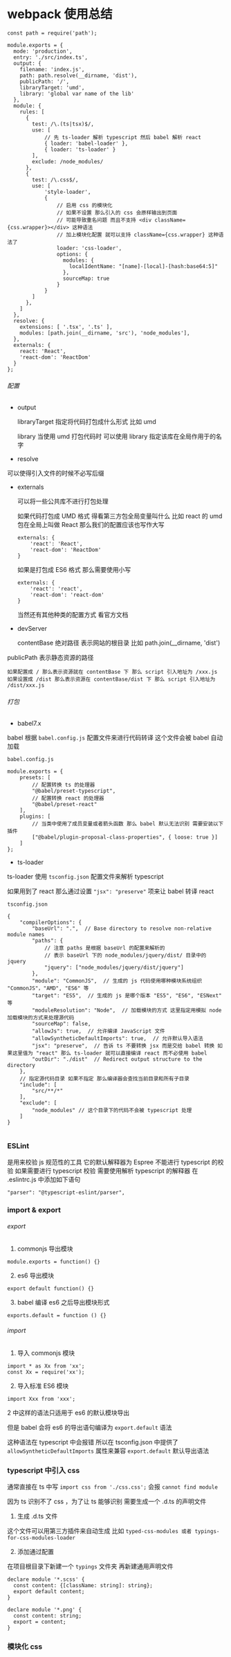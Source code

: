 # webpack 使用总结

```
const path = require('path');

module.exports = {
  mode: 'production',
  entry: './src/index.ts',
  output: {
    filename: 'index.js',
    path: path.resolve(__dirname, 'dist'),
    publicPath: '/',
    libraryTarget: 'umd',
    library: 'global var name of the lib'
  },
  module: {
    rules: [
      {
        test: /\.(ts|tsx)$/,
        use: [
            // 先 ts-loader 解析 typescript 然后 babel 解析 react
            { loader: 'babel-loader' },
            { loader: 'ts-loader' }
        ],
        exclude: /node_modules/
      },
      {
        test: /\.css$/,
        use: [
            'style-loader',
            {
                // 启用 css 的模块化
                // 如果不设置 那么引入的 css 会原样输出到页面
                // 可能导致重名问题 而且不支持 <div className={css.wrapper}></div> 这种语法
                // 加上模块化配置 就可以支持 className={css.wrapper} 这种语法了
                loader: 'css-loader',
                options: {
                  modules: {
                    localIdentName: "[name]-[local]-[hash:base64:5]"
                  },
                  sourceMap: true
                }
            }
        ]
      },
    ]
  },
  resolve: {
    extensions: [ '.tsx', '.ts' ],
    modules: [path.join(__dirname, 'src'), 'node_modules'],
  },
  externals: {
    react: 'React',
    'react-dom': 'ReactDom'
  }
};
```

###### 配置

* output

    libraryTarget 指定将代码打包成什么形式 比如 umd

    library 当使用 umd 打包代码时 可以使用 library 指定该库在全局作用于的名字

* resolve

可以使得引入文件的时候不必写后缀

* externals

    可以将一些公共库不进行打包处理

    如果代码打包成 UMD 格式 得看第三方包全局变量叫什么
    比如 react 的 umd 包在全局上叫做 React 那么我们的配置应该也写作大写

    ```
    externals: {
        'react': 'React',
        'react-dom': 'ReactDom'
    }
    ```

    如果是打包成 ES6 格式 那么需要使用小写

    ```
    externals: {
        'react': 'react',
        'react-dom': 'react-dom'
    }
    ```

    当然还有其他种类的配置方式 看官方文档

* devServer

    contentBase 绝对路径 表示网站的根目录 比如 path.join(__dirname, 'dist')

publicPath 表示静态资源的路径

    如果配置成 / 那么表示资源就在 contentBase 下 那么 script 引入地址为 /xxx.js
    如果设置成 /dist 那么表示资源在 contentBase/dist 下 那么 script 引入地址为 /dist/xxx.js

###### 打包

* babel7.x

babel 根据 `babel.config.js` 配置文件来进行代码转译 这个文件会被 babel 自动加载

```
babel.config.js

module.exports = {
    presets: [
        // 配置转换 ts 的处理器
        "@babel/preset-typescript",
        // 配置转换 react 的处理器
        "@babel/preset-react"
    ],
    plugins: [
        // 当类中使用了成员变量或者箭头函数 那么 babel 默认无法识别 需要安装以下插件
        ["@babel/plugin-proposal-class-properties", { loose: true }]
    ]
};
```

* ts-loader

ts-loader 使用 `tsconfig.json` 配置文件来解析 typescript

如果用到了 react 那么通过设置 `"jsx": "preserve"` 项来让 babel 转译 react

```
tsconfig.json

{
    "compilerOptions": {
        "baseUrl": ".",  // Base directory to resolve non-relative module names
        "paths": {
            // 注意 paths 是根据 baseUrl 的配置来解析的
            // 表示 baseUrl 下的 node_modules/jquery/dist/ 目录中的 jquery
            "jquery": ["node_modules/jquery/dist/jquery"]
        },
        "module": "CommonJS",  // 生成的 js 代码使用哪种模块系统组织 "CommonJS"，"AMD", "ES6" 等
        "target": "ES5",  // 生成的 js 是哪个版本 "ES5", "ES6", "ESNext" 等
        "moduleResolution": "Node",  // 加载模块的方式 这里指定用模拟 node 加载模块的方式来处理源代码
        "sourceMap": false,
        "allowJs": true,  // 允许编译 JavaScript 文件
        "allowSyntheticDefaultImports": true,  // 允许默认导入语法
        "jsx": "preserve",  // 告诉 ts 不要转换 jsx 而是交给 babel 转换 如果这里值为 "react" 那么 ts-loader 就可以直接编译 react 而不必使用 babel
        "outDir": "./dist"  // Redirect output structure to the directory
    },
    // 指定源代码目录 如果不指定 那么编译器会查找当前目录和所有子目录
    "include": [
        "src/**/*"
    ],
    "exclude": [
        "node_modules" // 这个目录下的代码不会被 typescript 处理
    ]
}


```

### ESLint

是用来校验 js 规范性的工具 它的默认解释器为 Espree 不能进行 typescript 的校验
如果需要进行 typescript 校验 需要使用解析 typescript 的解释器
在 .eslintrc.js 中添加如下语句

```
"parser": "@typescript-eslint/parser",
```

### import & export


###### export

1. commonjs 导出模块

```
module.exports = function() {}
```

2. es6 导出模块

```
export default function() {}
```

3. babel 编译 es6 之后导出模块形式

```
exports.default = function () {}
```

###### import

1. 导入 commonjs 模块

```
import * as Xx from 'xx';
const Xx = require('xx');
```

2. 导入标准 ES6 模块

```
import Xxx from 'xxx';
```


2 中这样的语法只适用于 es6 的默认模块导出

但是 babel 会将 es6 的导出语句编译为 `export.default` 语法

这种语法在 typescript 中会报错 所以在 tsconfig.json 中提供了 `allowSyntheticDefaultImports` 属性来兼容 `export.default` 默认导出语法

### typescript 中引入 css

通常直接在 ts 中写 `import css from './css.css';` 会报 `cannot find module`

因为 ts 识别不了 css ，为了让 ts 能够识别 需要生成一个 .d.ts 的声明文件

1. 生成 .d.ts 文件

这个文件可以用第三方插件来自动生成 比如 `typed-css-modules 或者 typings-for-css-modules-loader`

2. 添加通过配置

在项目根目录下新建一个 `typings` 文件夹 再新建通用声明文件

```
declare module '*.scss' {
  const content: {[className: string]: string};
  export default content;
}

declare module '*.png' {
  const content: string;
  export = content;
}
```

### 模块化 css

